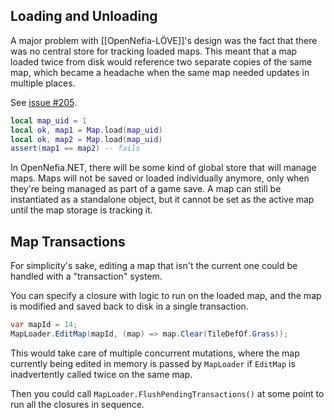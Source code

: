 ## Loading and Unloading

A major problem with [[OpenNefia-LÖVE]]'s design was the fact that there was no central store for tracking loaded maps. This meant that a map loaded twice from disk would reference two separate copies of the same map, which became a headache when the same map needed updates in multiple places.

See [issue #205](https://github.com/Ruin0x11/OpenNefia/issues/205).

```lua
local map_uid = 1
local ok, map1 = Map.load(map_uid)
local ok, map2 = Map.load(map_uid)
assert(map1 == map2) -- fails
```

In OpenNefia.NET, there will be some kind of global store that will manage maps. Maps will not be saved or loaded individually anymore, only when they're being managed as part of a game save. A map can still be instantiated as a standalone object, but it cannot be set as the active map until the map storage is tracking it.

## Map Transactions

For simplicity's sake, editing a map that isn't the current one could be handled with a "transaction" system.

You can specify a closure with logic to run on the loaded map, and the map is modified and saved back to disk in a single transaction.

```csharp
var mapId = 14;
MapLoader.EditMap(mapId, (map) => map.Clear(TileDefOf.Grass));
```

This would take care of multiple concurrent mutations, where the map currently being edited in memory is passed by `MapLoader` if `EditMap` is inadvertently called twice on the same map.

Then you could call `MapLoader.FlushPendingTransactions()` at some point to run all the closures in sequence.